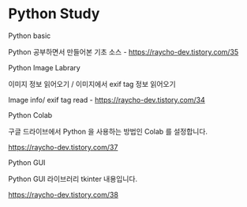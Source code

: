 # Python Study

Python basic

Python 공부하면서 만들어본 기초 소스 - https://raycho-dev.tistory.com/35

Python Image Labrary 

이미지 정보 읽어오기 / 이미지에서 exif tag 정보 읽어오기

Image info/ exif tag read - https://raycho-dev.tistory.com/34

Python Colab

구글 드라이브에서 Python 을 사용하는 방법인 Colab 를 설정합니다. 

https://raycho-dev.tistory.com/37

Python GUI

Python GUI 라이브러리 tkinter 내용입니다. 

https://raycho-dev.tistory.com/38
